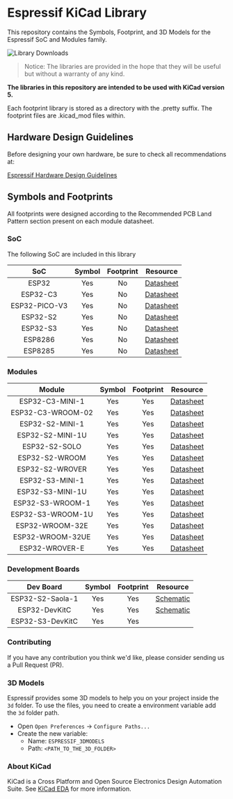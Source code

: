 # Espressif KiCad Library

This repository contains the Symbols, Footprint, and 3D Models for the Espressif SoC and Modules family.


![Library Downloads](https://img.shields.io/github/downloads/espressif/kicad-libraries/total?style=flat-square)

> Notice: The libraries are provided in the hope that they will be useful but without a warranty of any kind.

**The libraries in this repository are intended to be used with KiCad version 5.**

Each footprint library is stored as a directory with the .pretty suffix. The footprint files are .kicad_mod files within.

## Hardware Design Guidelines

Before designing your own hardware, be sure to check all recommendations at:

[Espressif Hardware Design Guidelines](https://www.espressif.com/sites/default/files/documentation/esp32_hardware_design_guidelines_en.pdf)

## Symbols and Footprints

All footprints were designed according to the Recommended PCB Land Pattern section present on each module datasheet.

### SoC

The following SoC are included in this library

| SoC          | Symbol | Footprint | Resource                                                                                               |
|:------------:|:------:|:---------:|:------------------------------------------------------------------------------------------------------:|
|ESP32         |Yes     |No         |[Datasheet](https://www.espressif.com/sites/default/files/documentation/esp32_datasheet_en.pdf)         |
|ESP32-C3      |Yes     |No         |[Datasheet](https://www.espressif.com/sites/default/files/documentation/esp32-c3_datasheet_en.pdf)      |
|ESP32-PICO-V3 |Yes     |No         |[Datasheet](https://www.espressif.com/sites/default/files/documentation/esp32-pico-v3_datasheet_en.pdf) |
|ESP32-S2      |Yes     |No         |[Datasheet](https://www.espressif.com/sites/default/files/documentation/esp32-s2_datasheet_en.pdf)      |
|ESP32-S3      |Yes     |No         |[Datasheet](https://www.espressif.com/sites/default/files/documentation/esp32-s3_datasheet_en.pdf)      |
|ESP8286       |Yes     |No         |[Datasheet](https://www.espressif.com/sites/default/files/documentation/0a-esp8266ex_datasheet_en.pdf)  |
|ESP8285       |Yes     |No         |[Datasheet](https://www.espressif.com/sites/default/files/documentation/0a-esp8285_datasheet_en.pdf)    |

### Modules

| Module           | Symbol | Footprint | Resource                                                                                                                    |
|:----------------:|:------:|:---------:|:---------------------------------------------------------------------------------------------------------------------------:|
|ESP32-C3-MINI-1   |Yes     |Yes        |[Datasheet](https://www.espressif.com/sites/default/files/documentation/esp32-c3-mini-1_datasheet_en.pdf)                    |
|ESP32-C3-WROOM-02 |Yes     |Yes        |[Datasheet](https://www.espressif.com/sites/default/files/documentation/esp32-c3-wroom-02_datasheet_en.pdf)                  |
|ESP32-S2-MINI-1   |Yes     |Yes        |[Datasheet](https://www.espressif.com/sites/default/files/documentation/esp32-s2-mini-1_esp32-s2-mini-1u_datasheet_en.pdf)   |
|ESP32-S2-MINI-1U  |Yes     |Yes        |[Datasheet](https://www.espressif.com/sites/default/files/documentation/esp32-s2-mini-1_esp32-s2-mini-1u_datasheet_en.pdf)   |
|ESP32-S2-SOLO     |Yes     |Yes        |[Datasheet](https://www.espressif.com/sites/default/files/documentation/esp32-s2-solo_esp32-s2-solo-u_datasheet_en.pdf)      |
|ESP32-S2-WROOM    |Yes     |Yes        |[Datasheet](https://www.espressif.com/sites/default/files/documentation/esp32-s2-wroom_esp32-s2-wroom-i_datasheet_en.pdf)    |
|ESP32-S2-WROVER   |Yes     |Yes        |[Datasheet](https://www.espressif.com/sites/default/files/documentation/esp32-s2-wrover_esp32-s2-wrover-i_datasheet_en.pdf)  |
|ESP32-S3-MINI-1   |Yes     |Yes        |[Datasheet](https://products.espressif.com/)                                                                                 |
|ESP32-S3-MINI-1U  |Yes     |Yes        |[Datasheet](https://products.espressif.com/)                                                                                 |
|ESP32-S3-WROOM-1  |Yes     |Yes        |[Datasheet](https://products.espressif.com/)                                                                                 |
|ESP32-S3-WROOM-1U |Yes     |Yes        |[Datasheet](https://products.espressif.com/)                                                                                 |
|ESP32-WROOM-32E   |Yes     |Yes        |[Datasheet](https://www.espressif.com/sites/default/files/documentation/esp32-wroom-32e_esp32-wroom-32ue_datasheet_en.pdf)   |
|ESP32-WROOM-32UE  |Yes     |Yes        |[Datasheet](https://www.espressif.com/sites/default/files/documentation/esp32-wroom-32e_esp32-wroom-32ue_datasheet_en.pdf)   |
|ESP32-WROVER-E    |Yes     |Yes        |[Datasheet](https://www.espressif.com/sites/default/files/documentation/esp32-wrover-e_esp32-wrover-ie_datasheet_en.pdf)     |

### Development Boards

| Dev Board        | Symbol | Footprint | Resource                                                                                 |
|:----------------:|:------:|:---------:|:----------------------------------------------------------------------------------------:|
| ESP32-S2-Saola-1 |  Yes   |    Yes    | [Schematic](https://dl.espressif.com/dl/schematics/ESP32-S2-SAOLA-1_V1.1_schematics.pdf) |
| ESP32-DevKitC    |  Yes   |    Yes    | [Schematic](https://dl.espressif.com/dl/schematics/esp32_devkitc_v4-sch.pdf)             |
| ESP32-S3-DevKitC |  Yes   |    Yes    |                                                                                          |

### Contributing

If you have any contribution you think we'd like, please consider sending us a Pull Request (PR).

### 3D Models

Espressif provides some 3D models to help you on your project inside the ``3d`` folder.
To use the files, you need to create a environment variable add the ``3d`` folder path.

* Open ``Open Preferences`` -> ``Configure Paths...``
* Create the new variable:
    * Name: ``ESPRESSIF_3DMODELS``
    * Path: ``<PATH_TO_THE_3D_FOLDER>``

### About KiCad

KiCad is a Cross Platform and Open Source Electronics Design Automation Suite. See [KiCad EDA](https://kicad.org/) for more information.
